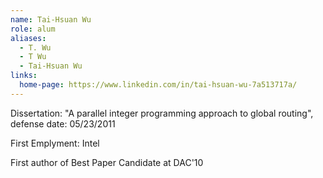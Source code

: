 ```yaml
---
name: Tai-Hsuan Wu
role: alum
aliases:
  - T. Wu
  - T Wu
  - Tai-Hsuan Wu
links:
  home-page: https://www.linkedin.com/in/tai-hsuan-wu-7a513717a/
---
```


Dissertation: "A parallel integer programming approach to global routing", defense date: 05/23/2011

First Emplyment: Intel

First author of Best Paper Candidate at DAC'10
